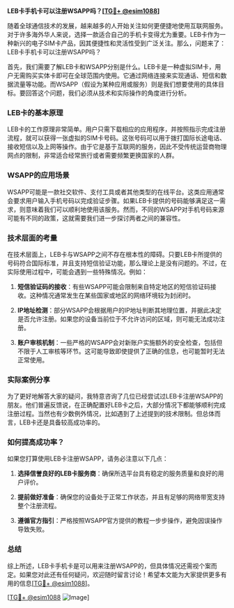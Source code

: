 **LEB卡手机卡可以注册WSAPP吗？[[TG💪+ @esim1088](https://t.me/s/esim1088)]**

随着全球通信技术的发展，越来越多的人开始关注如何更便捷地使用互联网服务。对于许多海外华人来说，选择一款适合自己的手机卡变得尤为重要。LEB卡作为一种新兴的电子SIM卡产品，因其便捷性和灵活性受到广泛关注。那么，问题来了：LEB卡手机卡可以注册WSAPP吗？

首先，我们需要了解LEB卡和WSAPP分别是什么。LEB卡是一种虚拟SIM卡，用户无需购买实体卡即可在全球范围内使用。它通过网络连接来实现通话、短信和数据流量等功能。而WSAPP（假设为某种应用或服务）则是我们想要使用的具体目标。要回答这个问题，我们必须从技术和实际操作的角度进行分析。

### LEB卡的基本原理

LEB卡的工作原理非常简单。用户只需下载相应的应用程序，并按照指示完成注册流程，就可以获得一张虚拟的SIM卡号码。这张号码可以用于拨打国际长途电话、接收短信以及上网等操作。由于它是基于互联网的服务，因此不受传统运营商物理网点的限制，非常适合经常旅行或者需要频繁更换国家的人群。

### WSAPP的应用场景

WSAPP可能是一款社交软件、支付工具或者其他类型的在线平台。这类应用通常会要求用户输入手机号码以完成验证步骤。如果LEB卡提供的号码能够满足这一需求，则意味着我们可以顺利地使用该服务。然而，不同的WSAPP对手机号码来源可能有不同的政策，这就需要我们进一步探讨两者之间的兼容性。

### 技术层面的考量

在技术层面上，LEB卡与WSAPP之间不存在根本性的障碍。只要LEB卡所提供的号码符合国际标准，并且支持短信验证功能，那么理论上是没有问题的。不过，在实际使用过程中，可能会遇到一些特殊情况。例如：

1. **短信验证码的接收**：有些WSAPP可能会限制来自特定地区的短信验证码接收。这种情况通常发生在某些国家或地区的网络环境较为封闭时。
   
2. **IP地址检测**：部分WSAPP会根据用户的IP地址判断其地理位置，并据此决定是否允许注册。如果您的设备当前位于不允许访问的区域，则可能无法成功注册。

3. **账户审核机制**：一些严格的WSAPP会对新账户实施额外的安全检查，包括但不限于人工审核等环节。这可能导致即使提供了正确的信息，也可能暂时无法正常使用。

### 实际案例分享

为了更好地解答大家的疑问，我特意咨询了几位已经尝试过LEB卡注册WSAPP的朋友。他们普遍反馈说，在正确配置好LEB卡之后，大部分情况下都能够顺利完成注册过程。当然也有少数例外情况，比如遇到了上述提到的技术限制。但总体而言，LEB卡还是具备较高成功率的。

### 如何提高成功率？

如果您打算使用LEB卡注册WSAPP，请务必注意以下几点：

1. **选择信誉良好的LEB卡服务商**：确保所选平台具有稳定的服务质量和良好的用户评价。
   
2. **提前做好准备**：确保您的设备处于正常工作状态，并且有足够的网络带宽支持整个注册流程。
   
3. **遵循官方指引**：严格按照WSAPP官方提供的教程一步步操作，避免因误操作导致失败。

### 总结

综上所述，LEB卡手机卡是可以用来注册WSAPP的，但具体情况还需视个案而定。如果您对此还有任何疑问，欢迎随时留言讨论！希望本文能为大家提供更多有用的信息[[TG💪+ @esim1088](https://t.me/s/esim1088)]。

[[TG💪+ @esim1088](https://t.me/s/esim1088) ![Image](https://i.postimg.cc/4NQfJmqS/Snipaste-2025-05-13-00-14-12.png)]